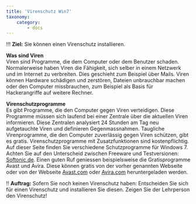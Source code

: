 ```yaml
---
title: 'Virenschutz Win7'
taxonomy:
    category:
        - docs
---
```


!!! **Ziel:** Sie können einen Virenschutz installieren.

**Was sind Viren**<br>
Viren sind Programme, die dem Computer oder dem Benutzer schaden. Normalerweise haben Viren die Fähigkeit, sich selber in einem Netzwerk und im Internet zu verbreiten. Dies geschieht zum Beispiel über Mails. Viren können Hardware schädigen und zerstören, Dateien unbrauchbar machen oder den Computer missbrauchen, zum 
Beispiel als Basis für Hackerangriffe auf weitere Rechner.<br>

**Virenschutzprogramme**<br>
Es gibt Programme, die den Computer gegen Viren verteidigen. Diese Programme müssen sich laufend bei einer Zentrale über die aktuellen Viren informieren. Diese Zentralen analysiert 24 Stunden am Tag neu aufgetauchte Viren und definieren Gegenmassnahmen. Taugliche Virenprogramme, die den Computer zuverlässig gegen Viren schützen, gibt es gratis. Virenschutzprogramme mit Zusatzfunktionen sind kostenpflichtig. <br>
Auf dieser Seite finden Sie verschiedene Schutzprogramme für Windows 7. Achten Sie auf den Unterscheid zwischen Freeware und Testversionen: [Softonic.de](http://de.softonic.com/windows/antivirus). Einen guten Ruf geniessen beispielsweise die Gratisprogramme Avast und Avira. Diese können gratis von der vorher genannten Webseite oder von der Webseite [Avast.com](http://www.avast.com) oder [Avira.com](http://www.avira.com) heruntergeladen werden.<br>

!! **Auftrag:** Sofern Sie noch keinen Virenschutz haben: Entscheiden Sie sich für einen Virenschutz und installieren Sie diesen. Zeigen Sie der Lehrperson den Virenschutz!





